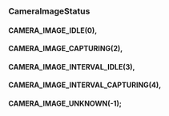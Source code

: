 ### CameraImageStatus

#### CAMERA_IMAGE_IDLE(0),
#### CAMERA_IMAGE_CAPTURING(2),
#### CAMERA_IMAGE_INTERVAL_IDLE(3),
#### CAMERA_IMAGE_INTERVAL_CAPTURING(4),
#### CAMERA_IMAGE_UNKNOWN(-1);